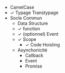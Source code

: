 
* CamelCase
* ✓ Typage Transtypage
* Socle Commun
    * Data Structure
    * ✓ function
    * ✓ (optionnel) Event
    * ✓ Scope
        * ✓ Code Hoisting
    * Asynchonicité
        * Callback
        * Event
        * Promise    